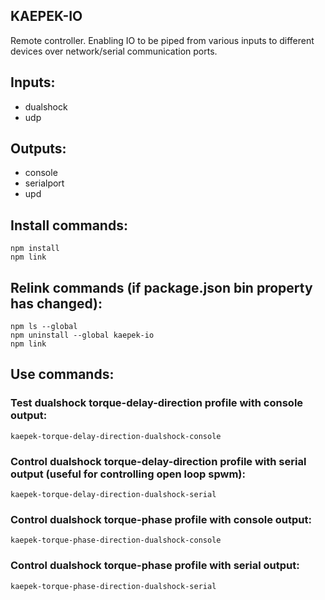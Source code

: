 ## KAEPEK-IO

Remote controller. Enabling IO to be piped from various inputs to different devices over network/serial communication ports.

## Inputs:

- dualshock
- udp

## Outputs:

- console
- serialport
- upd

## Install commands:

```
npm install
npm link
```

## Relink commands (if package.json bin property has changed):

```
npm ls --global
npm uninstall --global kaepek-io
npm link
```

## Use commands:

### Test dualshock torque-delay-direction profile with console output:
```
kaepek-torque-delay-direction-dualshock-console
```

### Control dualshock torque-delay-direction profile with serial output (useful for controlling open loop spwm):
```
kaepek-torque-delay-direction-dualshock-serial
```

### Control dualshock torque-phase profile with console output:

```
kaepek-torque-phase-direction-dualshock-console
```

### Control dualshock torque-phase profile with serial output:

```
kaepek-torque-phase-direction-dualshock-serial
```